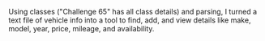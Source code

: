 Using classes ("Challenge 65" has all class details) and parsing, I turned a text file of vehicle info into a tool to find, add, and view details like make, model, year, price, mileage, and availability. 
